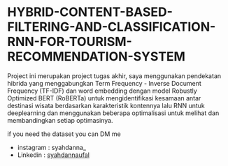 # HYBRID-CONTENT-BASED-FILTERING-AND-CLASSIFICATION-RNN-FOR-TOURISM-RECOMMENDATION-SYSTEM

Project ini merupakan project tugas akhir, saya menggunakan pendekatan hibrida yang menggabungkan Term Frequency -
Inverse Document Frequency (TF-IDF) dan word embedding dengan model Robustly Optimized BERT
(RoBERTa) untuk mengidentifikasi kesamaan antar destinasi wisata berdasarkan karakteristik
kontennya lalu RNN untuk deeplearning dan menggunakan beberapa optimalisasi untuk melihat dan membandingkan setiap optimasinya.


if you need the dataset you can DM me 

- instagram : syahdanna_
- Linkedin : [syahdannaufal](https://www.linkedin.com/in/syahdannaufal/)

